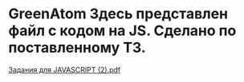 # GreenAtom Здесь представлен файл с кодом на JS. Сделано по поставленному ТЗ. 
[Задания для JAVASCRIPT (2).pdf](https://github.com/Sandro302/GreenAtom/files/12437517/JAVASCRIPT.2.pdf)
